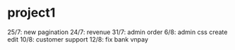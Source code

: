 # project1
25/7: new pagination
24/7: revenue
31/7: admin order
6/8: admin css create edit 
10/8: customer support
12/8: fix bank vnpay
